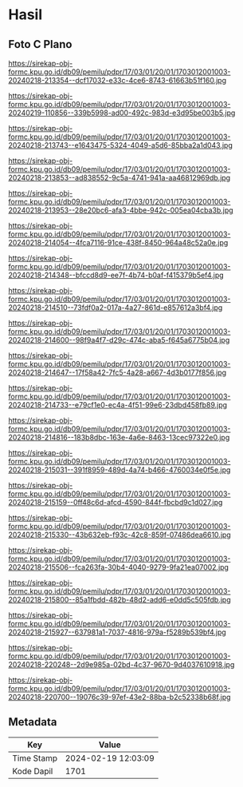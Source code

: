 # Hasil

## Foto C Plano

https://sirekap-obj-formc.kpu.go.id/db09/pemilu/pdpr/17/03/01/20/01/1703012001003-20240218-213354--dcf17032-e33c-4ce6-8743-61663b51f160.jpg

https://sirekap-obj-formc.kpu.go.id/db09/pemilu/pdpr/17/03/01/20/01/1703012001003-20240219-110856--339b5998-ad00-492c-983d-e3d95be003b5.jpg

https://sirekap-obj-formc.kpu.go.id/db09/pemilu/pdpr/17/03/01/20/01/1703012001003-20240218-213743--e1643475-5324-4049-a5d6-85bba2a1d043.jpg

https://sirekap-obj-formc.kpu.go.id/db09/pemilu/pdpr/17/03/01/20/01/1703012001003-20240218-213853--ad838552-9c5a-4741-941a-aa46812969db.jpg

https://sirekap-obj-formc.kpu.go.id/db09/pemilu/pdpr/17/03/01/20/01/1703012001003-20240218-213953--28e20bc6-afa3-4bbe-942c-005ea04cba3b.jpg

https://sirekap-obj-formc.kpu.go.id/db09/pemilu/pdpr/17/03/01/20/01/1703012001003-20240218-214054--4fca7116-91ce-438f-8450-964a48c52a0e.jpg

https://sirekap-obj-formc.kpu.go.id/db09/pemilu/pdpr/17/03/01/20/01/1703012001003-20240218-214348--bfccd8d9-ee7f-4b74-b0af-f415379b5ef4.jpg

https://sirekap-obj-formc.kpu.go.id/db09/pemilu/pdpr/17/03/01/20/01/1703012001003-20240218-214510--73fdf0a2-017a-4a27-861d-e857612a3bf4.jpg

https://sirekap-obj-formc.kpu.go.id/db09/pemilu/pdpr/17/03/01/20/01/1703012001003-20240218-214600--98f9a4f7-d29c-474c-aba5-f645a6775b04.jpg

https://sirekap-obj-formc.kpu.go.id/db09/pemilu/pdpr/17/03/01/20/01/1703012001003-20240218-214647--17f58a42-7fc5-4a28-a667-4d3b0177f856.jpg

https://sirekap-obj-formc.kpu.go.id/db09/pemilu/pdpr/17/03/01/20/01/1703012001003-20240218-214733--e79cf1e0-ec4a-4f51-99e6-23dbd458fb89.jpg

https://sirekap-obj-formc.kpu.go.id/db09/pemilu/pdpr/17/03/01/20/01/1703012001003-20240218-214816--183b8dbc-163e-4a6e-8463-13cec97322e0.jpg

https://sirekap-obj-formc.kpu.go.id/db09/pemilu/pdpr/17/03/01/20/01/1703012001003-20240218-215031--391f8959-489d-4a74-b466-4760034e0f5e.jpg

https://sirekap-obj-formc.kpu.go.id/db09/pemilu/pdpr/17/03/01/20/01/1703012001003-20240218-215159--0ff48c6d-afcd-4590-844f-fbcbd9c1d027.jpg

https://sirekap-obj-formc.kpu.go.id/db09/pemilu/pdpr/17/03/01/20/01/1703012001003-20240218-215330--43b632eb-f93c-42c8-859f-07486dea6610.jpg

https://sirekap-obj-formc.kpu.go.id/db09/pemilu/pdpr/17/03/01/20/01/1703012001003-20240218-215506--fca263fa-30b4-4040-9279-9fa21ea07002.jpg

https://sirekap-obj-formc.kpu.go.id/db09/pemilu/pdpr/17/03/01/20/01/1703012001003-20240218-215800--85a1fbdd-482b-48d2-add6-e0dd5c505fdb.jpg

https://sirekap-obj-formc.kpu.go.id/db09/pemilu/pdpr/17/03/01/20/01/1703012001003-20240218-215927--637981a1-7037-4816-979a-f5289b539bf4.jpg

https://sirekap-obj-formc.kpu.go.id/db09/pemilu/pdpr/17/03/01/20/01/1703012001003-20240218-220248--2d9e985a-02bd-4c37-9670-9d4037610918.jpg

https://sirekap-obj-formc.kpu.go.id/db09/pemilu/pdpr/17/03/01/20/01/1703012001003-20240218-220700--19076c39-97ef-43e2-88ba-b2c52338b68f.jpg


## Metadata

| Key        | Value               |
| ---------- | ------------------- |
| Time Stamp | 2024-02-19 12:03:09 |
| Kode Dapil | 1701                |



